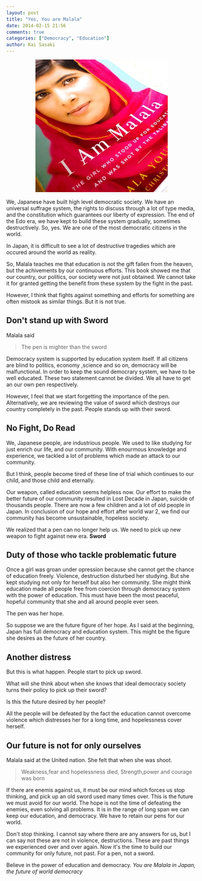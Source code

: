 ```yaml
---
layout: post
title: "Yes, You are Malala"
date: 2014-02-15 21:56
comments: true
categories: ["Democracy", "Education"]
author: Kai Sasaki
---
```


<meta property=”og:image” content=”/images/posts/2014-02-14-you-are-malala/malala.jpg” />
<div style="text-align:center" markdown="1">
<img src="/images/posts/2014-02-14-you-are-malala/malala.jpg" />
</div>


We, Japanese have built high level democratic society. We have an universal suffrage system, 
the rights to discuss through a lot of type media, and the constitution which guarantees our liberty of expression.
The end of the Edo era, we have kept to build these system gradually, sometimes destructively.
So, yes. We are one of the most democratic citizens in the world.

<!-- more -->

In Japan, it is difficult to see a lot of destructive tragedies which are occured around the world as reality. 

So, Malala teaches me that education is not the gift fallen from the heaven, but the achivements by our continuous
efforts. This book showed me that our country, our politics, our society were not just obtained. We cannot take it for granted
getting the benefit from these system by the fight in the past.

However, I think that fights against something and efforts for something are often mistook as similar things. But it is not true.


## Don't stand up with Sword

Malala said

> The pen is mighter than the sword

Democracy system is supported by education system itself. If all citizens are blind to politics, economy
,science and so on, democracy will be malfunctional. In order to keep the sound democrary system, we have to 
be well educated. These two statement cannot be divided. We all have to get an our own pen respectively.

However, I feel that we start forgetting the importance of the pen. Alternatively, we are reviewing the value of 
sword which destroys our country completely in the past. People stands up with their sword.

## No Fight, Do Read

We, Japanese people, are industrious people. We used to like studying for just enrich our life, and our community.
With enourmous knowledge and experience, we tackled a lot of problems which made an attack to our community.

But I think, people become tired of these line of trial which continues to our child, and those child and eternally.

Our weapon, called education seems helpless now. Our effort to make the better future of our community resulted in 
Lost Decade in Japan, suicide of thousands people. There are now a few children and a lot of old people in Japan. 
In conclusion of our hope and effort after world war 2, we find our community has become unsustainable, hopeless society.

We realized that a pen can no longer help us. We need to pick up new weapon to fight against new era. **Sword**

## Duty of those who tackle problematic future

Once a girl was groan under opression because she cannot get the chance of education freely. 
Violence, destruction disturbed her studying. But she kept studying not only for herself but also her community.
She might think education made all people free from coercion through democracy system with the power of education. 
This must have been the most peaceful, hopeful community that she and all around people ever seen. 

The pen was her hope.

So suppose we are the future figure of her hope. As I said at the beginning, Japan has full democracy and education system.
This might be the figure she desires as the future of her country. 

## Another distress

But this is what happen. People start to pick up sword.

What will she think about when she knows that ideal democracy society turns their policy to pick up their sword?

Is this the future desired by her people? 

All the people will be defeated by the fact the education cannot overcome violence
which distresses her for a long time, and hopelessness cover herself.

## Our future is not for only ourselves

Malala said at the United nation. She felt that when she was shoot.

> Weakness,fear and hopelessness died,
> Strength,power and courage was born

If there are enemis against us, it must be our mind which forces us stop thinking, and pick up an old sword used many times over.
This is the future we must avoid for our world. The hope is not the time of defeating the enemies, even solving all problems.
It is in the range of long span we can keep our education, and democracy. We have to retain our pens for our world.

Don't stop thinking. I cannot say where there are any answers for us, but I can say not these are not in violence, destructions. These are past things
we experienced over and over again. Now it's the time to build our community for only future, not past. For a pen, not a sword.

Believe in the power of education and democracy. *You are Malala in Japan, the future of world democracy*





